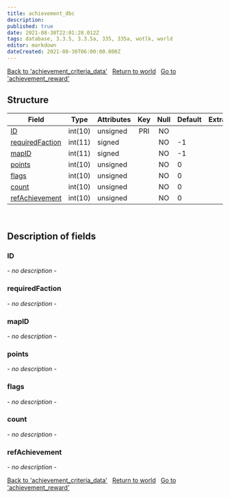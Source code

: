 ```yaml
---
title: achievement_dbc
description: 
published: true
date: 2021-08-30T22:01:28.012Z
tags: database, 3.3.5, 3.3.5a, 335, 335a, wotlk, world
editor: markdown
dateCreated: 2021-08-30T06:00:00.000Z
---
```


<a href="https://trinitycore.info/en/database/335/world/achievement_criteria_data" class="mt-5 v-btn v-btn--depressed v-btn--flat v-btn--outlined theme--light v-size--default darkblue--text text--lighten-3"><span class="v-btn__content"><i aria-hidden="true" class="v-icon notranslate v-icon--left mdi mdi-arrow-left theme--light"></i><span>Back to 'achievement_criteria_data'</span></span></a>&nbsp;&nbsp;&nbsp;<a href="https://trinitycore.info/en/database/335/world/home" class="mt-5 v-btn v-btn--depressed v-btn--flat v-btn--outlined theme--light v-size--default darkblue--text text--lighten-3"><span class="v-btn__content"><i aria-hidden="true" class="v-icon notranslate v-icon--left mdi mdi-home-outline theme--light"></i><span>Return to world</span></span></a>&nbsp;&nbsp;&nbsp;<a href="https://trinitycore.info/en/database/335/world/achievement_reward" class="mt-5 v-btn v-btn--depressed v-btn--flat v-btn--outlined theme--light v-size--default darkblue--text text--lighten-3"><span class="v-btn__content"><span>Go to 'achievement_reward'</span><i aria-hidden="true" class="v-icon notranslate v-icon--right mdi mdi-arrow-right theme--light"></i></span></a>

## Structure

| Field | Type | Attributes | Key | Null | Default | Extra | Comment |
| --- | --- | --- | :---: | :---: | --- | --- | --- |
| [ID](#id) | int(10) | unsigned | PRI | NO |  |  |  |
| [requiredFaction](#requiredfaction) | int(11) | signed |  | NO | -1 |  |  |
| [mapID](#mapid) | int(11) | signed |  | NO | -1 |  |  |
| [points](#points) | int(10) | unsigned |  | NO | 0 |  |  |
| [flags](#flags) | int(10) | unsigned |  | NO | 0 |  |  |
| [count](#count) | int(10) | unsigned |  | NO | 0 |  |  |
| [refAchievement](#refachievement) | int(10) | unsigned |  | NO | 0 |  |  |
&nbsp;
## Description of fields

### ID
*- no description -*
&nbsp;

### requiredFaction
*- no description -*
&nbsp;

### mapID
*- no description -*
&nbsp;

### points
*- no description -*
&nbsp;

### flags
*- no description -*
&nbsp;

### count
*- no description -*
&nbsp;

### refAchievement
*- no description -*
&nbsp;

<a href="https://trinitycore.info/en/database/335/world/achievement_criteria_data" class="mt-5 v-btn v-btn--depressed v-btn--flat v-btn--outlined theme--light v-size--default darkblue--text text--lighten-3"><span class="v-btn__content"><i aria-hidden="true" class="v-icon notranslate v-icon--left mdi mdi-arrow-left theme--light"></i><span>Back to 'achievement_criteria_data'</span></span></a>&nbsp;&nbsp;&nbsp;<a href="https://trinitycore.info/en/database/335/world/home" class="mt-5 v-btn v-btn--depressed v-btn--flat v-btn--outlined theme--light v-size--default darkblue--text text--lighten-3"><span class="v-btn__content"><i aria-hidden="true" class="v-icon notranslate v-icon--left mdi mdi-home-outline theme--light"></i><span>Return to world</span></span></a>&nbsp;&nbsp;&nbsp;<a href="https://trinitycore.info/en/database/335/world/achievement_reward" class="mt-5 v-btn v-btn--depressed v-btn--flat v-btn--outlined theme--light v-size--default darkblue--text text--lighten-3"><span class="v-btn__content"><span>Go to 'achievement_reward'</span><i aria-hidden="true" class="v-icon notranslate v-icon--right mdi mdi-arrow-right theme--light"></i></span></a>

